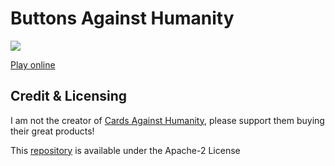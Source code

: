 # Buttons Against Humanity

[![](https://images.microbadger.com/badges/version/buttonsagainsthumanity/bah-backend.svg)](https://microbadger.com/images/buttonsagainsthumanity/bah-backend "Get your own version badge on microbadger.com")

[Play online](https://buttonsagainsthumanity.com/)

## Credit & Licensing

I am not the creator of [Cards Against Humanity](https://cardsagainsthumanity.com), please support them buying their great products!   

This [repository](https://github.com/buttons-against-humanity/bah-backend) is available under the Apache-2 License  

